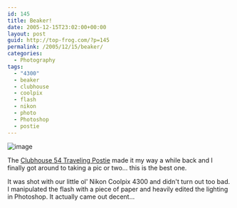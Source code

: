 ```yaml
---
id: 145
title: Beaker!
date: 2005-12-15T23:02:00+00:00
layout: post
guid: http://top-frog.com/?p=145
permalink: /2005/12/15/beaker/
categories:
  - Photography
tags:
  - "4300"
  - beaker
  - clubhouse
  - coolpix
  - flash
  - nikon
  - photo
  - Photoshop
  - postie
---
```


![image](https://top-frog.com/images/articles/beaker.png)

The [Clubhouse 54 Traveling Postie](http://www.clubhouse54.com/) made it my way a while back and I finally got around to taking a pic or two… this is the best one.

It was shot with our little ol' Nikon Coolpix 4300 and didn't turn out too bad. I manipulated the flash with a piece of paper and heavily edited the lighting in Photoshop. It actually came out decent…